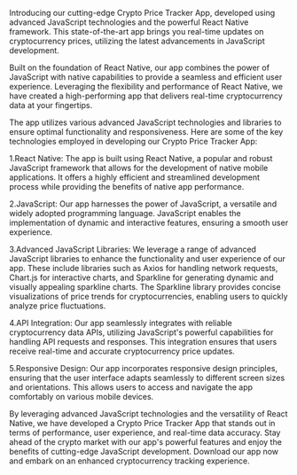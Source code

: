 Introducing our cutting-edge Crypto Price Tracker App, developed using advanced JavaScript technologies and the powerful React Native framework. This state-of-the-art app brings you real-time updates on cryptocurrency prices, utilizing the latest advancements in JavaScript development.


Built on the foundation of React Native, our app combines the power of JavaScript with native capabilities to provide a seamless and efficient user experience. Leveraging the flexibility and performance of React Native, we have created a high-performing app that delivers real-time cryptocurrency data at your fingertips.


The app utilizes various advanced JavaScript technologies and libraries to ensure optimal functionality and responsiveness. Here are some of the key technologies employed in developing our Crypto Price Tracker App:


1.React Native: The app is built using React Native, a popular and robust JavaScript framework that allows for the development of native mobile applications. It offers a highly efficient and streamlined development process while providing the benefits of native app performance.


2.JavaScript: Our app harnesses the power of JavaScript, a versatile and widely adopted programming language. JavaScript enables the implementation of dynamic and interactive features, ensuring a smooth user experience.


3.Advanced JavaScript Libraries: We leverage a range of advanced JavaScript libraries to enhance the functionality and user experience of our app. These include libraries such as Axios for handling network requests, Chart.js for interactive charts, and Sparkline for generating dynamic and visually appealing sparkline charts. The Sparkline library provides concise visualizations of price trends for cryptocurrencies, enabling users to quickly analyze price fluctuations.


4.API Integration: Our app seamlessly integrates with reliable cryptocurrency data APIs, utilizing JavaScript's powerful capabilities for handling API requests and responses. This integration ensures that users receive real-time and accurate cryptocurrency price updates.


5.Responsive Design: Our app incorporates responsive design principles, ensuring that the user interface adapts seamlessly to different screen sizes and orientations. This allows users to access and navigate the app comfortably on various mobile devices.


By leveraging advanced JavaScript technologies and the versatility of React Native, we have developed a Crypto Price Tracker App that stands out in terms of performance, user experience, and real-time data accuracy. Stay ahead of the crypto market with our app's powerful features and enjoy the benefits of cutting-edge JavaScript development. Download our app now and embark on an enhanced cryptocurrency tracking experience.
